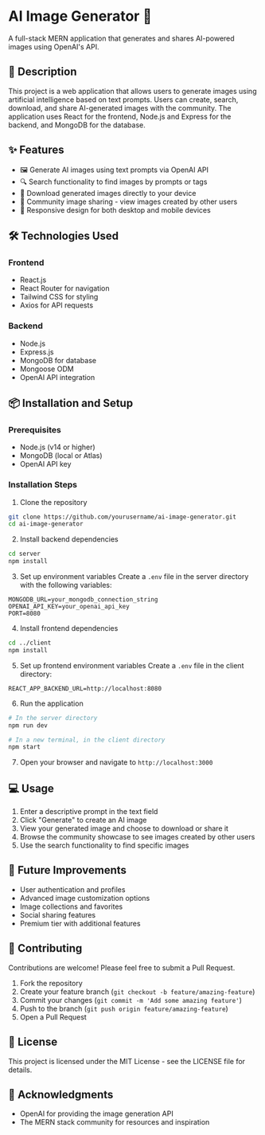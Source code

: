 # AI Image Generator 🎨

A full-stack MERN application that generates and shares AI-powered images using OpenAI's API.


## 📝 Description

This project is a web application that allows users to generate images using artificial intelligence based on text prompts. Users can create, search, download, and share AI-generated images with the community. The application uses React for the frontend, Node.js and Express for the backend, and MongoDB for the database.

## ✨ Features

- 🖼️ Generate AI images using text prompts via OpenAI API
- 🔍 Search functionality to find images by prompts or tags
- 💾 Download generated images directly to your device
- 👥 Community image sharing - view images created by other users
- 📱 Responsive design for both desktop and mobile devices

## 🛠️ Technologies Used

### Frontend
- React.js
- React Router for navigation
- Tailwind CSS for styling
- Axios for API requests

### Backend
- Node.js
- Express.js
- MongoDB for database
- Mongoose ODM
- OpenAI API integration

## 📦 Installation and Setup

### Prerequisites
- Node.js (v14 or higher)
- MongoDB (local or Atlas)
- OpenAI API key

### Installation Steps

1. Clone the repository
```bash
git clone https://github.com/yourusername/ai-image-generator.git
cd ai-image-generator
```

2. Install backend dependencies
```bash
cd server
npm install
```

3. Set up environment variables
Create a `.env` file in the server directory with the following variables:
```
MONGODB_URL=your_mongodb_connection_string
OPENAI_API_KEY=your_openai_api_key
PORT=8080
```

4. Install frontend dependencies
```bash
cd ../client
npm install
```

5. Set up frontend environment variables
Create a `.env` file in the client directory:
```
REACT_APP_BACKEND_URL=http://localhost:8080
```

6. Run the application
```bash
# In the server directory
npm run dev

# In a new terminal, in the client directory
npm start
```

7. Open your browser and navigate to `http://localhost:3000`

## 💻 Usage

1. Enter a descriptive prompt in the text field
2. Click "Generate" to create an AI image
3. View your generated image and choose to download or share it
4. Browse the community showcase to see images created by other users
5. Use the search functionality to find specific images


## 🔮 Future Improvements

- User authentication and profiles
- Advanced image customization options
- Image collections and favorites
- Social sharing features
- Premium tier with additional features

## 👥 Contributing

Contributions are welcome! Please feel free to submit a Pull Request.

1. Fork the repository
2. Create your feature branch (`git checkout -b feature/amazing-feature`)
3. Commit your changes (`git commit -m 'Add some amazing feature'`)
4. Push to the branch (`git push origin feature/amazing-feature`)
5. Open a Pull Request

## 📄 License

This project is licensed under the MIT License - see the LICENSE file for details.

## 🙏 Acknowledgments

- OpenAI for providing the image generation API
- The MERN stack community for resources and inspiration

